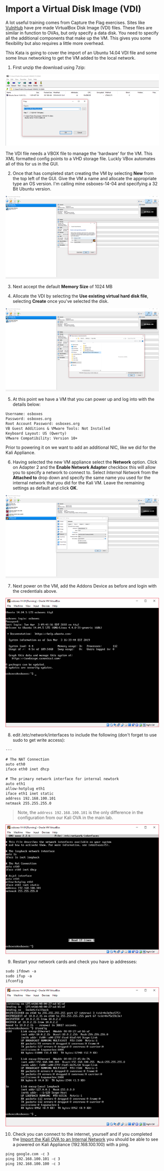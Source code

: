 # Import a Virtual Disk Image (VDI)

A lot useful training comes from Capture the Flag exercises. Sites like [VulnHub](https://www.vulnhub.com/) have pre made VirtualBox Disk Image (VDI) files. These files are similar in function to OVAs, but only specify a data disk. You need to specify all the additional components that make up the VM. This gives you some flexibility but also requires a little more overhead. 

This Kata is going to cover the import of an Ubuntu 14.04 VDI file and some some linux networking to get the VM added to the local network.

1. First unzip the download using 7zip:

![unzip exe](images/dojo1/unzip-vdi.png)

The VDI file needs a VBOX file to manage the 'hardware' for the VM. This XML formatted config points to a VHD storage file. Luckly VBox automates all of this for us in the GUI.

2. Once that has completed start creating the VM by selecting __New__ from the top left of the GUI. Give the VM a name and allocate the appropriate type an OS version. I'm calling mine osboxes-14-04 and specifying a 32 Bit Ubuntu version. 

![New VM](images/dojo1/build.png)

3. Next accept the default __Memory Size__ of 1024 MB

4. Allocate the VDI by selecting the __Use existing virtual hard disk file__, selecting __Create__ once you've selected the disk.

![Disk Allocation](images/dojo1/vdi-pick.png)

5. At this point we have a VM that you can power up and log into with the details below:

```
Username: osboxes
Password: osboxes.org
Root Account Password: osboxes.org
VB Guest Additions & VMware Tools: Not Installed
Keyboard Layout: US (Qwerty)
VMware Compatibility: Version 10+
```
Prior to powering it on we want to add an additional NIC, like we did for the Kali Appliance.

6. Having selected the new VM appliance select the __Network__ option.
Click on Adapter 2 and the __Enable Network Adapter__ checkbox this will allow you to specify a network to connect to. Select _Internal Network_ from the __Attached to__ drop down and specify the same name you used for the internal network that you did for the Kali VM. Leave the remaining settings as default and click __OK__.

![nic-add2.png](images/dojo1/nic-add2.png)

7. Next power on the VM, add the Addons Device as before and login with the credentials above.

![login.png](images/dojo1/login.png)

8. edit /etc/network/interfaces to include the following (don't forget to use sudo to get write access):

```
---

# The NAT Connection
auto eth0
iface eth0 inet dhcp

# The primary network interface for internal newtork
auto eth1
allow-hotplug eth1
iface eth1 inet static
address 192.168.100.101
netmask 255.255.255.0

```
> Note, the `address 192.168.100.101` is the only difference in the configuration from our Kali OVA in the main lab.

![nic-added2.png](images/dojo1/nic-added2.png)

9. Restart your network cards and check you have ip addresses:

```
sudo ifdown -a 
sudo ifup -a
ifconfig
```

![connected.png](images/dojo1/connected.png)

10. Check you can connect to the internet, yourself and if you completed the [Import the Kali OVA to an Internal Network](kali-ova.md) you should be able to see a powered on Kali Appliance (192.168.100.100) with a ping.

```
ping google.com -c 3
ping 192.168.100.101 -c 3
ping 192.168.100.100 -c 3
```
